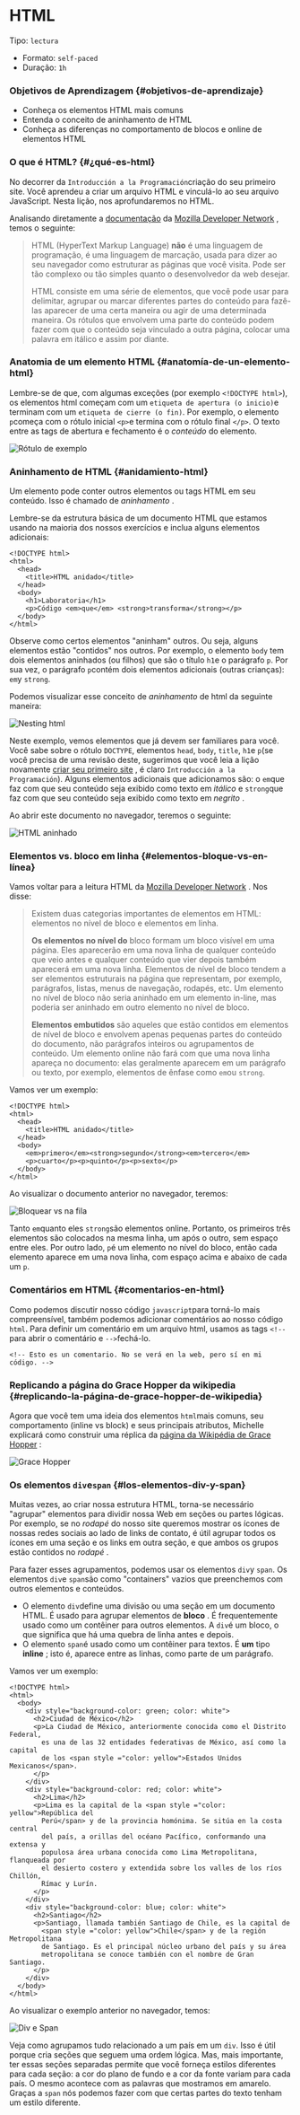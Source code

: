# HTML

Tipo: `lectura`

* Formato: `self-paced`
* Duração: `1h`

### Objetivos de Aprendizagem {#objetivos-de-aprendizaje}

* Conheça os elementos HTML mais comuns
* Entenda o conceito de aninhamento de HTML
* Conheça as diferenças no comportamento de blocos e online de elementos HTML

### O que é HTML? {#¿qué-es-html}

No decorrer da `Introducción a la Programación`criação do seu primeiro site. Você aprendeu a criar um arquivo HTML e vinculá-lo ao seu arquivo JavaScript. Nesta lição, nos aprofundaremos no HTML.

Analisando diretamente a [documentação](https://developer.mozilla.org/es/docs/Learn/HTML/Introduccion_a_HTML/iniciar) da [Mozilla Developer Network](https://developer.mozilla.org/es/docs/Learn/HTML/Introduccion_a_HTML/iniciar) , temos o seguinte:

> HTML \(HyperText Markup Language\) **não** é uma linguagem de programação, é uma linguagem de marcação, usada para dizer ao seu navegador como estruturar as páginas que você visita. Pode ser tão complexo ou tão simples quanto o desenvolvedor da web desejar.
>
> HTML consiste em uma série de elementos, que você pode usar para delimitar, agrupar ou marcar diferentes partes do conteúdo para fazê-las aparecer de uma certa maneira ou agir de uma determinada maneira. Os rótulos que envolvem uma parte do conteúdo podem fazer com que o conteúdo seja vinculado a outra página, colocar uma palavra em itálico e assim por diante.

### Anatomia de um elemento HTML {#anatomía-de-un-elemento-html}

Lembre-se de que, com algumas exceções \(por exemplo `<!DOCTYPE html>`\), os elementos html começam com um `etiqueta de apertura (o inicio)`e terminam com um `etiqueta de cierre (o fin)`. Por exemplo, o elemento `p`começa com o rótulo inicial `<p>`e termina com o rótulo final `</p>`. O texto entre as tags de abertura e fechamento é o _conteúdo_ do elemento.

![R&#xF3;tulo de exemplo](https://github.com/Laboratoria/curricula-js/blob/632783f957accef3442934c87cecd254a202f2db/03-interactive-site/00-html-and-css/01-html/img-tag-sample.png?raw=true)

### Aninhamento de HTML {#anidamiento-html}

Um elemento pode conter outros elementos ou tags HTML em seu conteúdo. Isso é chamado de _aninhamento_ .

Lembre-se da estrutura básica de um documento HTML que estamos usando na maioria dos nossos exercícios e inclua alguns elementos adicionais:

```text
<!DOCTYPE html>
<html>
  <head>
    <title>HTML anidado</title>
  </head>
  <body>
    <h1>Laboratoria</h1>
    <p>Código <em>que</em> <strong>transforma</strong></p>
  </body>
</html>
```

Observe como certos elementos "aninham" outros. Ou seja, alguns elementos estão "contidos" nos outros. Por exemplo, o elemento `body` tem dois elementos aninhados \(ou filhos\) que são o título `h1`e o parágrafo `p`. Por sua vez, o parágrafo `p`contém dois elementos adicionais \(outras crianças\): `em`y `strong`.

Podemos visualizar esse conceito de _aninhamento_ de html da seguinte maneira:

![Nesting html](http://www.mrinitialman.com/Library/HTML/Pictures/HTML-Markup_Basics/html_nesting.png)

Neste exemplo, vemos elementos que já devem ser familiares para você. Você sabe sobre o rótulo `DOCTYPE`, elementos `head`, `body`, `title`, `h1`e `p`\(se você precisa de uma revisão deste, sugerimos que você leia a lição novamente [criar seu primeiro site](https://github.com/Laboratoria/curricula-js/blob/master/01-intro/01-introduction/03-your-first-website.md) , é claro `Introducción a la Programación`\). Alguns elementos adicionais que adicionamos são: o `em`que faz com que seu conteúdo seja exibido como texto em _itálico_ e `strong`que faz com que seu conteúdo seja exibido como texto em _negrito_ .

Ao abrir este documento no navegador, teremos o seguinte:

![HTML aninhado](https://github.com/Laboratoria/curricula-js/blob/632783f957accef3442934c87cecd254a202f2db/03-interactive-site/00-html-and-css/01-html/img-nested-html.png?raw=true)

### Elementos vs. bloco em linha {#elementos-bloque-vs-en-línea}

Vamos voltar para a leitura HTML da [Mozilla Developer Network](https://developer.mozilla.org/es/docs/Learn/HTML/Introduccion_a_HTML/iniciar) . Nos disse:

> Existem duas categorias importantes de elementos em HTML: elementos no nível de bloco e elementos em linha.
>
> **Os elementos no nível do** bloco formam um bloco visível em uma página. Eles aparecerão em uma nova linha de qualquer conteúdo que veio antes e qualquer conteúdo que vier depois também aparecerá em uma nova linha. Elementos de nível de bloco tendem a ser elementos estruturais na página que representam, por exemplo, parágrafos, listas, menus de navegação, rodapés, etc. Um elemento no nível de bloco não seria aninhado em um elemento in-line, mas poderia ser aninhado em outro elemento no nível de bloco.
>
> **Elementos embutidos** são aqueles que estão contidos em elementos de nível de bloco e envolvem apenas pequenas partes do conteúdo do documento, não parágrafos inteiros ou agrupamentos de conteúdo. Um elemento online não fará com que uma nova linha apareça no documento: elas geralmente aparecem em um parágrafo ou texto, por exemplo, elementos de ênfase como `em`ou `strong`.

Vamos ver um exemplo:

```text
<!DOCTYPE html>
<html>
  <head>
    <title>HTML anidado</title>
  </head>
  <body>
    <em>primero</em><strong>segundo</strong><em>tercero</em>
    <p>cuarto</p><p>quinto</p><p>sexto</p>
  </body>
</html>
```

Ao visualizar o documento anterior no navegador, teremos:

![Bloquear vs na fila](https://github.com/Laboratoria/curricula-js/blob/632783f957accef3442934c87cecd254a202f2db/03-interactive-site/00-html-and-css/01-html/img-block-inline.png?raw=true)

Tanto `em`quanto eles `strong`são elementos online. Portanto, os primeiros três elementos são colocados na mesma linha, um após o outro, sem espaço entre eles. Por outro lado, `p`é um elemento no nível do bloco, então cada elemento aparece em uma nova linha, com espaço acima e abaixo de cada um `p`.

### Comentários em HTML {#comentarios-en-html}

Como podemos discutir nosso código `javascript`para torná-lo mais compreensível, também podemos adicionar comentários ao nosso código `html`. Para definir um comentário em um arquivo html, usamos as tags `<!--`para abrir o comentário e `-->`fechá-lo.

```text
<!-- Esto es un comentario. No se verá en la web, pero sí en mi código. -->
```

### Replicando a página do Grace Hopper da wikipedia {#replicando-la-página-de-grace-hopper-de-wikipedia}

Agora que você tem uma ideia dos elementos `html`mais comuns, seu comportamento \(inline vs block\) e seus principais atributos, Michelle explicará como construir uma réplica da [página da Wikipédia de Grace Hopper](https://en.wikipedia.org/wiki/Grace_Hopper) :

![Grace Hopper](https://img.youtube.com/vi/9w5ITAr2hlQ/0.jpg)

### Os elementos `div`e`span` {#los-elementos-div-y-span}

Muitas vezes, ao criar nossa estrutura HTML, torna-se necessário "agrupar" elementos para dividir nossa Web em seções ou partes lógicas. Por exemplo, se no _rodapé_ do nosso site queremos mostrar os ícones de nossas redes sociais ao lado de links de contato, é útil agrupar todos os ícones em uma seção e os links em outra seção, e que ambos os grupos estão contidos no _rodapé_ .

Para fazer esses agrupamentos, podemos usar os elementos `div`y `span`. Os elementos `div`e `span`são como "containers" vazios que preenchemos com outros elementos e conteúdos.

* O elemento `div`define uma divisão ou uma seção em um documento HTML. É usado para agrupar elementos de **bloco** . É frequentemente usado como um contêiner para outros elementos. A `div`é um bloco, o que significa que há uma quebra de linha antes e depois.
* O elemento `span`é usado como um contêiner para textos. É **um** tipo **inline** ; isto é, aparece entre as linhas, como parte de um parágrafo.

Vamos ver um exemplo:

```text
<!DOCTYPE html>
<html>
  <body>
    <div style="background-color: green; color: white">
      <h2>Ciudad de México</h2>
      <p>La Ciudad de México, anteriormente conocida como el Distrito Federal,
        es una de las 32 entidades federativas de México, así como la capital
        de los <span style ="color: yellow">Estados Unidos Mexicanos</span>.
      </p>
    </div>
    <div style="background-color: red; color: white">
      <h2>Lima</h2>
      <p>Lima es la capital de la <span style ="color: yellow">República del
        Perú</span> y de la provincia homónima. Se sitúa en la costa central
        del país, a orillas del océano Pacífico, conformando una extensa y
        populosa área urbana conocida como Lima Metropolitana, flanqueada por
        el desierto costero y extendida sobre los valles de los ríos Chillón,
        Rímac y Lurín.
      </p>
    </div>
    <div style="background-color: blue; color: white">
      <h2>Santiago</h2>
      <p>Santiago, llamada también Santiago de Chile, es la capital de
        <span style ="color: yellow">Chile</span> y de la región Metropolitana
        de Santiago. Es el principal núcleo urbano del país y su área
        metropolitana se conoce también con el nombre de Gran Santiago.
      </p>
    </div>
  </body>
</html>
```

Ao visualizar o exemplo anterior no navegador, temos:

![Div e Span](https://github.com/Laboratoria/curricula-js/blob/632783f957accef3442934c87cecd254a202f2db/03-interactive-site/00-html-and-css/01-html/img-div-and-span.png?raw=true)

Veja como agrupamos tudo relacionado a um país em um `div`. Isso é útil porque cria seções que seguem uma ordem lógica. Mas, mais importante, ter essas seções separadas permite que você forneça estilos diferentes para cada seção: a cor do plano de fundo e a cor da fonte variam para cada país. O mesmo acontece com as palavras que mostramos em amarelo. Graças a `span` nós podemos fazer com que certas partes do texto tenham um estilo diferente. 

